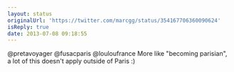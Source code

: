 ```yaml
---
layout: status
originalUrl: 'https://twitter.com/marcgg/status/354167706360090624'
isReply: true
date: 2013-07-08 09:18:55
---
```


@pretavoyager @fusacparis @louloufrance More like "becoming parisian", a lot of this doesn't apply outside of Paris :)
